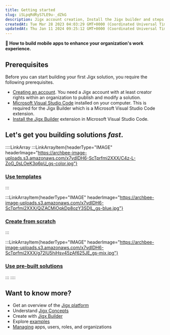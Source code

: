 ```yaml
---
title: Getting started
slug: iSLpqRdRyS7LE9u-_dZkG
description: Jigx account creation, Install the Jigx builder and steps by step tutorial
createdAt: Tue Mar 28 2023 04:03:29 GMT+0000 (Coordinated Universal Time)
updatedAt: Thu Jan 11 2024 09:25:12 GMT+0000 (Coordinated Universal Time)
---
```


**📌 How to build mobile apps to enhance your organization's work experience.**

## Prerequisites

Before you can start building your first Jigx solution, you require the following prerequisites.

- [Creating an account](<./Getting started/Creating an account.md>). You need a Jigx account with at least creator rights within an organization to publish and modify a solution.
- <a href="https://code.visualstudio.com/" target="_blank">Microsoft Visual Studio Code</a> installed on your computer. This is required for the Jigx Builder which is a Microsoft Visual Studio Code extension.
- [Install the Jigx Builder](<./Getting started/Install the Jigx Builder.md>) extension in Microsoft Visual Studio Code.

## Let's get you building solutions _fast_.

::::LinkArray
:::LinkArrayItem{headerType="IMAGE" headerImage="https://archbee-image-uploads.s3.amazonaws.com/x7vdIDH6-ScTprfmi2XXX/C4z-L-ZoG_0sLOeK3q6pU_gs-color.jpg"}

### [Use templates](<./Getting started/Use templates to create apps.md>) &#xA;

:::

:::LinkArrayItem{headerType="IMAGE" headerImage="https://archbee-image-uploads.s3.amazonaws.com/x7vdIDH6-ScTprfmi2XXX/QiZACMiOqkDp8ozY3SDlL_gs-blue.jpg"}

### [Create from scratch](<./Getting started/Create an app from scratch.md>)

:::

:::LinkArrayItem{headerType="IMAGE" headerImage="https://archbee-image-uploads.s3.amazonaws.com/x7vdIDH6-ScTprfmi2XXX/g72lU5hiHsv45zAf625JE_gs-mix.jpg"}

### [Use pre-built solutions](<./Getting started/Use pre-built solutions.md>)

:::
::::

## Want to know more?

- Get an overview of the [Jigx platform](<./Understanding the basics/Architecture.md>)
- Understand [Jigx Concepts](<./Understanding the basics/Jigx Concepts.md>)
- Create with [Jigx Builder](<./Building Apps with Jigx/Jigx Builder _code editor_.md>)
- Explore [examples](https://docs.jigx.com/examples)
- [Managing](<./Administration/Management Overview.md>) apps, users, roles, and organizations
